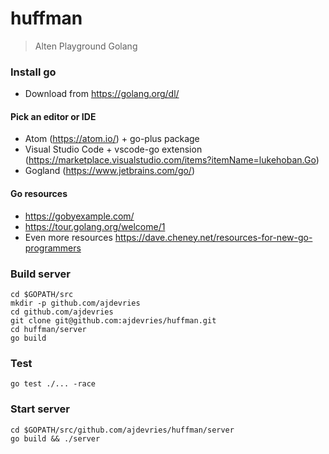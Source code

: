 # huffman
> Alten Playground Golang

### Install go
- Download from https://golang.org/dl/

#### Pick an editor or IDE
- Atom (https://atom.io/) + go-plus package
- Visual Studio Code + vscode-go extension (https://marketplace.visualstudio.com/items?itemName=lukehoban.Go)
- Gogland (https://www.jetbrains.com/go/)

#### Go resources
- https://gobyexample.com/
- https://tour.golang.org/welcome/1
- Even more resources https://dave.cheney.net/resources-for-new-go-programmers

### Build server

```
cd $GOPATH/src
mkdir -p github.com/ajdevries
cd github.com/ajdevries
git clone git@github.com:ajdevries/huffman.git
cd huffman/server
go build
```

### Test

```
go test ./... -race
```

### Start server

```
cd $GOPATH/src/github.com/ajdevries/huffman/server
go build && ./server
```
